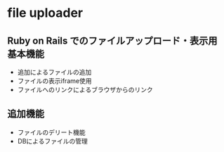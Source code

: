 # file uploader
Ruby on Rails でのファイルアップロード・表示用
基本機能
---
- 追加によるファイルの追加
- ファイルの表示iframe使用
- ファイルへのリンクによるブラウザからのリンク

追加機能
---
- ファイルのデリート機能
- DBによるファイルの管理

